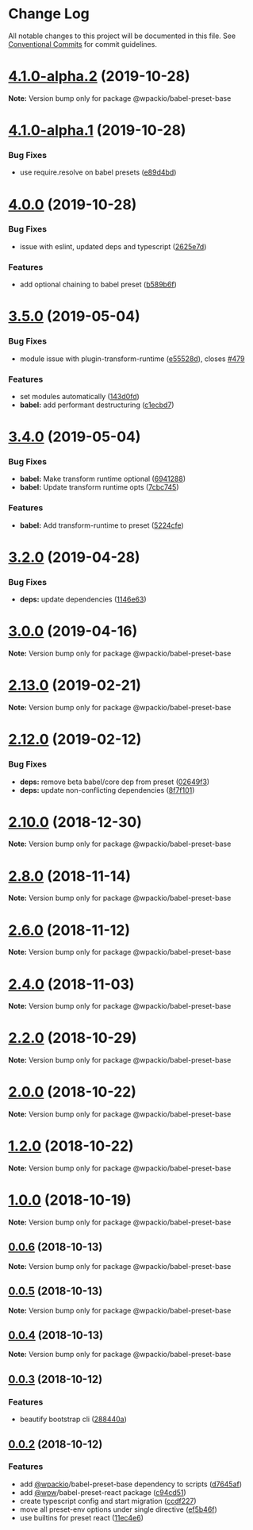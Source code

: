 # Change Log

All notable changes to this project will be documented in this file.
See [Conventional Commits](https://conventionalcommits.org) for commit guidelines.

# [4.1.0-alpha.2](https://github.com/swashata/wp-webpack-script/compare/v4.1.0-alpha.1...v4.1.0-alpha.2) (2019-10-28)

**Note:** Version bump only for package @wpackio/babel-preset-base





# [4.1.0-alpha.1](https://github.com/swashata/wp-webpack-script/compare/v4.0.0...v4.1.0-alpha.1) (2019-10-28)


### Bug Fixes

* use require.resolve on babel presets ([e89d4bd](https://github.com/swashata/wp-webpack-script/commit/e89d4bd))





# [4.0.0](https://github.com/swashata/wp-webpack-script/compare/v3.5.0...v4.0.0) (2019-10-28)


### Bug Fixes

* issue with eslint, updated deps and typescript ([2625e7d](https://github.com/swashata/wp-webpack-script/commit/2625e7d))


### Features

* add optional chaining to babel preset ([b589b6f](https://github.com/swashata/wp-webpack-script/commit/b589b6f))





# [3.5.0](https://github.com/swashata/wp-webpack-script/compare/v3.4.0...v3.5.0) (2019-05-04)


### Bug Fixes

* module issue with plugin-transform-runtime ([e55528d](https://github.com/swashata/wp-webpack-script/commit/e55528d)), closes [#479](https://github.com/swashata/wp-webpack-script/issues/479)


### Features

* set modules automatically ([143d0fd](https://github.com/swashata/wp-webpack-script/commit/143d0fd))
* **babel:** add performant destructuring ([c1ecbd7](https://github.com/swashata/wp-webpack-script/commit/c1ecbd7))





# [3.4.0](https://github.com/swashata/wp-webpack-script/compare/v3.3.0...v3.4.0) (2019-05-04)


### Bug Fixes

* **babel:** Make transform runtime optional ([6941288](https://github.com/swashata/wp-webpack-script/commit/6941288))
* **babel:** Update transform runtime opts ([7cbc745](https://github.com/swashata/wp-webpack-script/commit/7cbc745))


### Features

* **babel:** Add transform-runtime to preset ([5224cfe](https://github.com/swashata/wp-webpack-script/commit/5224cfe))





# [3.2.0](https://github.com/swashata/wp-webpack-script/compare/v3.1.0...v3.2.0) (2019-04-28)


### Bug Fixes

* **deps:** update dependencies ([1146e63](https://github.com/swashata/wp-webpack-script/commit/1146e63))





# [3.0.0](https://github.com/swashata/wp-webpack-script/compare/v2.13.0...v3.0.0) (2019-04-16)

**Note:** Version bump only for package @wpackio/babel-preset-base





# [2.13.0](https://github.com/swashata/wp-webpack-script/compare/v2.12.0...v2.13.0) (2019-02-21)

**Note:** Version bump only for package @wpackio/babel-preset-base





# [2.12.0](https://github.com/swashata/wp-webpack-script/compare/v2.11.0...v2.12.0) (2019-02-12)


### Bug Fixes

* **deps:** remove beta babel/core dep from preset ([02649f3](https://github.com/swashata/wp-webpack-script/commit/02649f3))
* **deps:** update non-conflicting dependencies ([8f7f101](https://github.com/swashata/wp-webpack-script/commit/8f7f101))





# [2.10.0](https://github.com/swashata/wp-webpack-script/compare/v2.9.0...v2.10.0) (2018-12-30)

**Note:** Version bump only for package @wpackio/babel-preset-base





# [2.8.0](https://github.com/swashata/wp-webpack-script/compare/v2.7.0...v2.8.0) (2018-11-14)

**Note:** Version bump only for package @wpackio/babel-preset-base





# [2.6.0](https://github.com/swashata/wp-webpack-script/compare/v2.5.0...v2.6.0) (2018-11-12)

**Note:** Version bump only for package @wpackio/babel-preset-base





# [2.4.0](https://github.com/swashata/wp-webpack-script/compare/v2.3.0...v2.4.0) (2018-11-03)

**Note:** Version bump only for package @wpackio/babel-preset-base





<a name="2.2.0"></a>
# [2.2.0](https://github.com/swashata/wp-webpack-script/compare/v2.1.0...v2.2.0) (2018-10-29)

**Note:** Version bump only for package @wpackio/babel-preset-base





<a name="2.0.0"></a>
# [2.0.0](https://github.com/swashata/wp-webpack-script/compare/v1.2.1...v2.0.0) (2018-10-22)

**Note:** Version bump only for package @wpackio/babel-preset-base





<a name="1.2.0"></a>
# [1.2.0](https://github.com/swashata/wp-webpack-script/compare/v1.1.0...v1.2.0) (2018-10-22)

**Note:** Version bump only for package @wpackio/babel-preset-base





<a name="1.0.0"></a>
# [1.0.0](https://github.com/swashata/wp-webpack-script/compare/v0.0.6...v1.0.0) (2018-10-19)

**Note:** Version bump only for package @wpackio/babel-preset-base





<a name="0.0.6"></a>
## [0.0.6](https://github.com/swashata/wp-webpack-script/compare/v0.0.5...v0.0.6) (2018-10-13)

**Note:** Version bump only for package @wpackio/babel-preset-base





<a name="0.0.5"></a>
## [0.0.5](https://github.com/swashata/wp-webpack-script/compare/v0.0.4...v0.0.5) (2018-10-13)

**Note:** Version bump only for package @wpackio/babel-preset-base





<a name="0.0.4"></a>
## [0.0.4](https://github.com/swashata/wp-webpack-script/compare/v0.0.3...v0.0.4) (2018-10-13)

**Note:** Version bump only for package @wpackio/babel-preset-base





<a name="0.0.3"></a>
## [0.0.3](https://github.com/swashata/wp-webpack-script/compare/v0.0.2...v0.0.3) (2018-10-12)


### Features

* beautify bootstrap cli ([288440a](https://github.com/swashata/wp-webpack-script/commit/288440a))





<a name="0.0.2"></a>
## [0.0.2](https://github.com/swashata/wp-webpack-script/compare/v0.0.1...v0.0.2) (2018-10-12)


### Features

* add [@wpackio](https://github.com/wpackio)/babel-preset-base dependency to scripts ([d7645af](https://github.com/swashata/wp-webpack-script/commit/d7645af))
* add [@wpw](https://github.com/wpw)/babel-preset-react package ([c94cd51](https://github.com/swashata/wp-webpack-script/commit/c94cd51))
* create typescript config and start migration ([ccdf227](https://github.com/swashata/wp-webpack-script/commit/ccdf227))
* move all preset-env options under single directive ([ef5b46f](https://github.com/swashata/wp-webpack-script/commit/ef5b46f))
* use builtins for preset react ([11ec4e6](https://github.com/swashata/wp-webpack-script/commit/11ec4e6))
